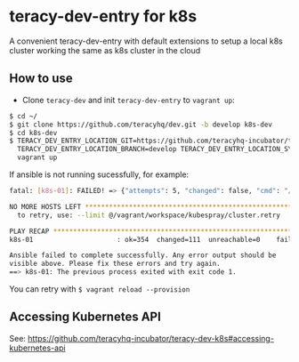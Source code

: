 # teracy-dev-entry for k8s

A convenient teracy-dev-entry with default extensions to setup a local k8s cluster working the same as
k8s cluster in the cloud


## How to use

- Clone `teracy-dev` and init `teracy-dev-entry` to `vagrant up`:

```bash
$ cd ~/
$ git clone https://github.com/teracyhq/dev.git -b develop k8s-dev
$ cd k8s-dev
$ TERACY_DEV_ENTRY_LOCATION_GIT=https://github.com/teracyhq-incubator/teracy-dev-entry-k8s.git \
  TERACY_DEV_ENTRY_LOCATION_BRANCH=develop TERACY_DEV_ENTRY_LOCATION_SYNC=true \
  vagrant up
```


If ansible is not running sucessfully, for example:

```bash
fatal: [k8s-01]: FAILED! => {"attempts": 5, "changed": false, "cmd": "/usr/local/bin/kubectl get secrets -o custom-columns=name:{.metadata.name} --no-headers | grep -m1 default-token", "delta": "0:00:00.190677", "end": "2018-07-26 15:30:33.207118", "msg": "non-zero return code", "rc": 1, "start": "2018-07-26 15:30:33.016441", "stderr": "", "stderr_lines": [], "stdout": "", "stdout_lines": []}

NO MORE HOSTS LEFT *************************************************************
  to retry, use: --limit @/vagrant/workspace/kubespray/cluster.retry

PLAY RECAP *********************************************************************
k8s-01                     : ok=354  changed=111  unreachable=0    failed=1

Ansible failed to complete successfully. Any error output should be
visible above. Please fix these errors and try again.
==> k8s-01: The previous process exited with exit code 1.
```

You can retry with `$ vagrant reload --provision`


## Accessing Kubernetes API

See: https://github.com/teracyhq-incubator/teracy-dev-k8s#accessing-kubernetes-api
